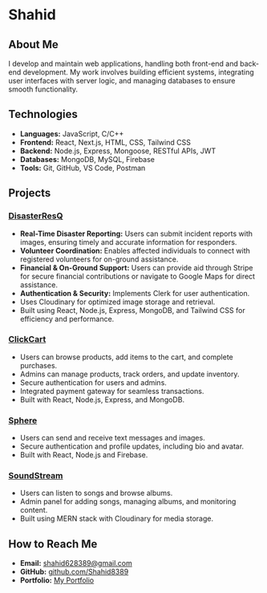# Shahid

## About Me  

I develop and maintain web applications, handling both front-end and back-end development. My work involves building efficient systems, integrating user interfaces with server logic, and managing databases to ensure smooth functionality.  

## Technologies  
- **Languages:** JavaScript, C/C++ 
- **Frontend:** React, Next.js, HTML, CSS, Tailwind CSS
- **Backend:** Node.js, Express, Mongoose, RESTful APIs, JWT
- **Databases:** MongoDB, MySQL, Firebase  
- **Tools:** Git, GitHub, VS Code, Postman  

## Projects  
### [DisasterResQ](https://github.com/Shahid8389/DisasterResQ)  
- **Real-Time Disaster Reporting:** Users can submit incident reports with images, ensuring timely and accurate information for responders.
- **Volunteer Coordination:** Enables affected individuals to connect with registered volunteers for on-ground assistance. 
- **Financial & On-Ground Support:** Users can provide aid through Stripe for secure financial contributions or navigate to Google Maps for direct assistance. 
- **Authentication & Security:** Implements Clerk for user authentication.
- Uses Cloudinary for optimized image storage and retrieval.
- Built using React, Node.js, Express, MongoDB, and Tailwind CSS for efficiency and performance.

### [ClickCart](https://github.com/Shahid8389/ClickCart)  
- Users can browse products, add items to the cart, and complete purchases.  
- Admins can manage products, track orders, and update inventory.  
- Secure authentication for users and admins.  
- Integrated payment gateway for seamless transactions.  
- Built with React, Node.js, Express, and MongoDB.
  
### [Sphere](https://github.com/Shahid8389/Sphere)  
- Users can send and receive text messages and images.  
- Secure authentication and profile updates, including bio and avatar.  
- Built with React, Node.js and Firebase.  

### [SoundStream](https://github.com/Shahid8389/SoundStream)  
- Users can listen to songs and browse albums.  
- Admin panel for adding songs, managing albums, and monitoring content.   
- Built using MERN stack with Cloudinary for media storage.  

## How to Reach Me  
- **Email:** shahid628389@gmail.com
- **GitHub:** [github.com/Shahid8389](https://github.com/Shahid8389)
- **Portfolio:** [My Portfolio](https://shahid-flax.vercel.app)
